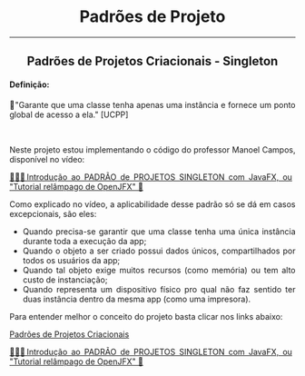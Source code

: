 # <h1 align="center"> Padrões de Projeto </h1>
<hr/>

## <h2 align="center">Padrões de Projetos Criacionais - Singleton </h2>

<div align="justify">
 
 #### <h4><b>Definição:</b></h4>
 
 <p> 📘"Garante que uma classe tenha apenas uma instância e fornece um ponto global de acesso a ela." [UCPP] </p>
 </br>
 <p> Neste projeto estou implementando o código do professor Manoel Campos, disponível no vídeo:</p>
 
 [🙋🏽‍♂️Introdução ao PADRÃO de PROJETOS SINGLETON com JavaFX, ou "Tutorial relâmpago de OpenJFX" 🤣](https://www.youtube.com/watch?v=VgDZsSMjmcU&feature=youtu.be)
 
 <p>Como explicado no vídeo, a aplicabilidade desse padrão só se dá em casos excepcionais, são eles:  </p>
 
 * Quando precisa-se garantir que uma classe tenha uma única instância durante toda a execução da app;
 * Quando o objeto a ser criado possui dados únicos, compartilhados por todos os usuários da app;
 * Quando tal objeto exige muitos recursos (como memória) ou tem alto custo de instanciação;
 * Quando representa um dispositivo físico pro qual não faz sentido ter duas instância dentro da mesma app (como uma impresora).
 
 <p>Para entender melhor o conceito do projeto basta clicar nos links abaixo:</p>
 
 [Padrões de Projetos Criacionais](https://github.com/manoelcampos/padroes-projetos/tree/master/criacionais/singleton)
 
 [🙋🏽‍♂️Introdução ao PADRÃO de PROJETOS SINGLETON com JavaFX, ou "Tutorial relâmpago de OpenJFX" 🤣](https://www.youtube.com/watch?v=VgDZsSMjmcU&feature=youtu.be)
 
 
 <p></p>
 

</div>

 
